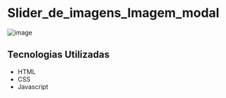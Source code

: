 # Slider_de_imagens_Imagem_modal
![image](https://github.com/Jorge-Marcelo/Slider_de_imagens_Imagem_modal/assets/49494259/99879889-49a3-42bf-a38f-694c70a7e0dd)

## Tecnologias Utilizadas 
- HTML
- CSS
- Javascript
